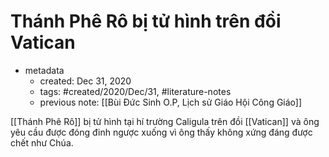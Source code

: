 # Thánh Phê Rô bị tử hình trên đồi Vatican

- metadata
	- created: Dec 31, 2020 
	- tags: #created/2020/Dec/31, #literature-notes 
	- previous note: [[Bùi Đức Sinh O.P, Lịch sử Giáo Hội Công Giáo]]

[[Thánh Phê Rô]] bị tử hình tại hí trường Caligula trên đồi [[Vatican]] và ông yêu cầu được đóng đinh ngược xuống vì ông thấy không xứng đáng được chết như Chúa.